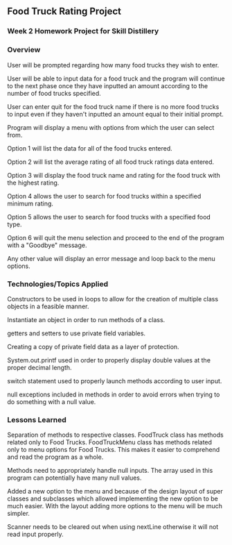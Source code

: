## Food Truck Rating Project

### Week 2 Homework Project for Skill Distillery

### Overview

User will be prompted regarding how many food trucks they wish to enter.

User will be able to input data for a food truck and the program will continue to the next phase once they have inputted an amount according to the number of food trucks specified.

User can enter quit for the food truck name if there is no more food trucks to input even if they haven't inputted an amount equal to their initial prompt.

Program will display a menu with options from which the user can select from.

Option 1 will list the data for all of the food trucks entered.

Option 2 will list the average rating of all food truck ratings data entered.

Option 3 will display the food truck name and rating for the food truck with the highest rating.

Option 4 allows the user to search for food trucks within a specified minimum rating.

Option 5 allows the user to search for food trucks with a specified food type.

Option 6 will quit the menu selection and proceed to the end of the program with a "Goodbye" message.

Any other value will display an error message and loop back to the menu options.

### Technologies/Topics Applied

Constructors to be used in loops to allow for the creation of multiple class objects in a feasible manner.

Instantiate an object in order to run methods of a class.

getters and setters to use private field variables.

Creating a copy of private field data as a layer of protection.

System.out.printf used in order to properly display double values at the proper
decimal length.

switch statement used to properly launch methods according to user input.

null exceptions included in methods in order to avoid errors when trying to do
something with a null value.

### Lessons Learned

Separation of methods to respective classes. FoodTruck class has methods related only to Food Trucks. FoodTruckMenu class has methods related only to menu options for Food Trucks. This makes it easier to comprehend and read the program as a whole.

Methods need to appropriately handle null inputs. The array used in this
program can potentially have many null values.

Added a new option to the menu and because of the design layout of super classes and subclasses which allowed implementing the new option to be much easier. With the layout adding more options to the menu will be much simpler.

Scanner needs to be cleared out when using nextLine otherwise it will not read input properly.
